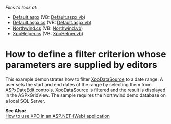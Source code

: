 <!-- default file list -->
*Files to look at*:

* [Default.aspx](./CS/DateRangeFilterViaXpoDataSource/Default.aspx) (VB: [Default.aspx.vb](./VB/DateRangeFilterViaXpoDataSource/Default.aspx.vb))
* [Default.aspx.cs](./CS/DateRangeFilterViaXpoDataSource/Default.aspx.cs) (VB: [Default.aspx.vb](./VB/DateRangeFilterViaXpoDataSource/Default.aspx.vb))
* [Northwind.cs](./CS/DateRangeFilterViaXpoDataSource/Northwind.cs) (VB: [Northwind.vb](./VB/DateRangeFilterViaXpoDataSource/Northwind.vb))
* [XpoHelper.cs](./CS/DateRangeFilterViaXpoDataSource/XpoHelper.cs) (VB: [XpoHelper.vb](./VB/DateRangeFilterViaXpoDataSource/XpoHelper.vb))
<!-- default file list end -->
# How to define a filter criterion whose parameters are supplied by editors


<p>This example demonstrates how to filter <a href="http://documentation.devexpress.com/#XPO/CustomDocument3184">XpoDataSource</a> to a date range. A user sets the start and end dates of the range by selecting them from <a href="http://documentation.devexpress.com/#AspNet/clsDevExpressWebASPxEditorsASPxDateEdittopic">ASPxDateEdit</a> controls. XpoDataSource is filtered and the result is displayed in the ASPxGridView. The sample requires the Northwind demo database on a local SQL Server.</p><p><strong>See Also:</strong><br />
<a href="https://www.devexpress.com/Support/Center/p/K18061">How to use XPO in an ASP.NET (Web) application</a></p>

<br/>


